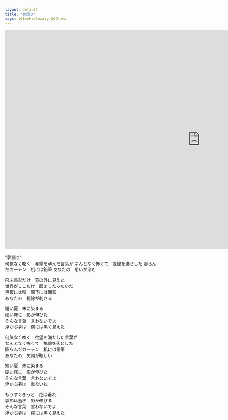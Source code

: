 ```yaml
---
layout: default
title: "夢語り"
tags: 101schoolmizzy 202kuri
---
```

<div class="movie-wrap">
<iframe width="1280" height="720" src="https://www.youtube.com/embed/DCRvd0W6680" title="夢語り / 初音ミク" frameborder="0" allow="accelerometer; autoplay; clipboard-write; encrypted-media; gyroscope; picture-in-picture; web-share" allowfullscreen></iframe>
</div>
<br>
"夢語り"  
<br>
何気なく呟く　希望を孕んだ言葉が  
なんとなく怖くて　視線を逸らした  
膨らんだカーテン　机には鉛筆  
あなたの　想いが滲む  

飛ぶ鳥影だけ　窓の外に見えた  
世界がここだけ　固まったみたいだ  
黒板には粉　廊下には面影  
あなたの　視線が刺さる  

短い夏　朱に染まる  
硬い床に　影が伸びた  
そんな言葉　言わないでよ  
浮かぶ夢は　僕には黒く見えた  

何気なく呟く　欲望を満たした言葉が  
なんとなく怖くて　視線を落とした  
膨らんだカーテン　机には鉛筆  
あなたの　笑顔が眩しい  

短い夏　朱に染まる  
硬い床に　影が伸びた  
そんな言葉　言わないでよ  
浮かぶ夢は　重たいね  

もうすぐきっと　花は垂れ  
季節は過ぎ　影が伸びる  
そんな言葉　言わないでよ  
浮かぶ夢は　僕には黒く見えた  